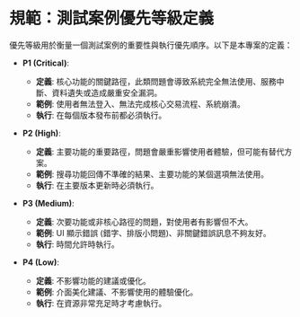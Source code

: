 # 規範：測試案例優先等級定義

優先等級用於衡量一個測試案例的重要性與執行優先順序。以下是本專案的定義：

- **P1 (Critical)**: 
  - **定義**: 核心功能的關鍵路徑，此類問題會導致系統完全無法使用、服務中斷、資料遺失或造成嚴重安全漏洞。
  - **範例**: 使用者無法登入、無法完成核心交易流程、系統崩潰。
  - **執行**: 在每個版本發布前都必須執行。

- **P2 (High)**: 
  - **定義**: 主要功能的重要路徑，問題會嚴重影響使用者體驗，但可能有替代方案。
  - **範例**: 搜尋功能回傳不準確的結果、主要功能的某個選項無法使用。
  - **執行**: 在主要版本更新時必須執行。

- **P3 (Medium)**: 
  - **定義**: 次要功能或非核心路徑的問題，對使用者有影響但不大。
  - **範例**: UI 顯示錯誤 (錯字、排版小問題)、非關鍵錯誤訊息不夠友好。
  - **執行**: 時間允許時執行。

- **P4 (Low)**: 
  - **定義**: 不影響功能的建議或優化。
  - **範例**: 介面美化建議、不影響使用的體驗優化。
  - **執行**: 在資源非常充足時才考慮執行。
